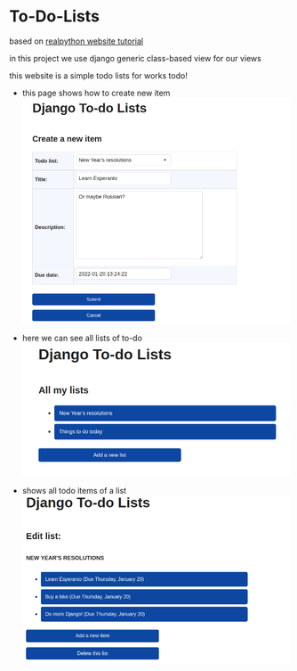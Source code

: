 # To-Do-Lists

based on [realpython website tutorial](https://realpython.com/django-todo-lists)

in this project we use django generic class-based view for our views

this website is a simple todo lists for works todo!

- this page shows how to create new item
![alt screenshot](./imgs/crud.png)

- here we can see all lists of to-do
![alt screenshot](./imgs/list.png)

- shows all todo items of a list
![alt screenshot](./imgs/items.png)